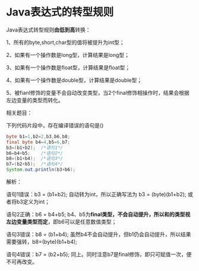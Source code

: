 # Java表达式的转型规则

Java表达式转型规则**由低到高**转换：

1、所有的byte,short,char型的值将被提升为int型；

2、如果有一个操作数是long型，计算结果是long型；

3、如果有一个操作数是float型，计算结果是float型；

4、如果有一个操作数是double型，计算结果是double型；

5、被fianl修饰的变量不会自动改变类型，当2个final修饰相操作时，结果会根据左边变量的类型而转化。



相关题目：

下列代码片段中，存在编译错误的语句是()

```java
byte b1=1,b2=2,b3,b6,b8;
final byte b4=4,b5=6,b7;
b3=(b1+b2);  /*语句1*/
b6=b4+b5;    /*语句2*/
b8=(b1+b4);  /*语句3*/
b7=(b2+b5);  /*语句4*/
System.out.println(b3+b6);
```



解析：

语句1错误：b3 = (b1+b2); 自动转为int，所以正确写法为 b3 = (byte)(b1+b2); 或者将b3定义为int；

语句2正确：b6 = b4+b5; b4、b5为**final类型，不会自动提升，所以和的类型视左边变量类型而定**，即b6可以是任意数值类型；

语句3错误：b8 = (b1+b4); 虽然b4不会自动提升，但b1仍会自动提升，所以结果需要强转，b8=(byte)(b1+b4);

语句4错误：b7 = (b2+b5); 同上。同时注意b7是final修饰，即只可赋值一次，便不可再改变。